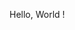 <DOCTYPE html>
<html>
  <head>
    <title>My Page </title>
  </head>
  <!--this is a comment-->
  <body>
    <p> Hello, World ! </p>
    </body>
</html>
